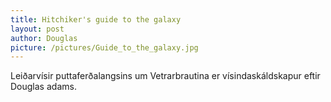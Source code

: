 ```yaml
---
title: Hitchiker's guide to the galaxy
layout: post
author: Douglas
picture: /pictures/Guide_to_the_galaxy.jpg
---
```

Leiðarvísir puttaferðalangsins um Vetrarbrautina er vísindaskáldskapur eftir Douglas adams.

